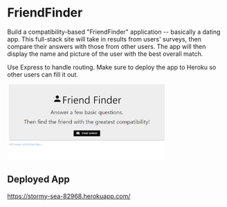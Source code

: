 # FriendFinder

Build a compatibility-based "FriendFinder" application -- basically a dating app. This full-stack site will take in results from users' surveys, then compare their answers with those from other users. The app will then display the name and picture of the user with the best overall match.

Use Express to handle routing. Make sure to deploy the app to Heroku so other users can fill it out.

![img](app/img/FriendFinder.png)

## Deployed App
https://stormy-sea-82968.herokuapp.com/

